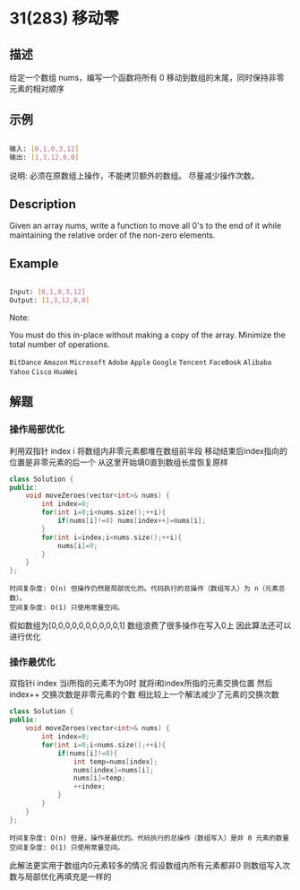 # 31(283) 移动零

## 描述

给定一个数组 nums，编写一个函数将所有 0 移动到数组的末尾，同时保持非零元素的相对顺序

## 示例

```bash

输入: [0,1,0,3,12]
输出: [1,3,12,0,0]

``` 

说明:
必须在原数组上操作，不能拷贝额外的数组。
尽量减少操作次数。

## Description

Given an array nums, write a function to move all 0's to the end of it while maintaining the relative order of the non-zero elements.

## Example

```bash

Input: [0,1,0,3,12]
Output: [1,3,12,0,0]

```

Note:

You must do this in-place without making a copy of the array.
Minimize the total number of operations.

`BitDance` `Amazon` `Microsoft` `Adobe` `Apple` `Google` `Tencent` `FaceBook` `Alibaba` `Yahoo` `Cisco` `HuaWei`

## 解题

### 操作局部优化

利用双指针 index i 将数组内非零元素都堆在数组前半段 移动结束后index指向的位置是非零元素的后一个 从这里开始填0直到数组长度恢复原样

```C++
class Solution {
public:
    void moveZeroes(vector<int>& nums) {
        int index=0;
        for(int i=0;i<nums.size();++i){
            if(nums[i]!=0) nums[index++]=nums[i];
        }
        for(int i=index;i<nums.size();++i){
            nums[i]=0;
        }
    }
};
```

```
时间复杂度: O(n) 但操作仍然是局部优化的。代码执行的总操作（数组写入）为 n（元素总数）。
空间复杂度: O(1) 只使用常量空间。
```

假如数组为[0,0,0,0,0,0,0,0,0,0,1] 数组浪费了很多操作在写入0上 因此算法还可以进行优化

### 操作最优化

双指针i index 当i所指的元素不为0时 就将i和index所指的元素交换位置 然后index++ 交换次数是非零元素的个数 相比较上一个解法减少了元素的交换次数

```C++
class Solution {
public:
    void moveZeroes(vector<int>& nums) {
        int index=0;
        for(int i=0;i<nums.size();++i){
            if(nums[i]!=0){
                int temp=nums[index];
                nums[index]=nums[i];
                nums[i]=temp;
                ++index;
            }
        }
    }
};
```

```
时间复杂度: O(n) 但是，操作是最优的。代码执行的总操作（数组写入）是非 0 元素的数量 
空间复杂度: O(1) 只使用常量空间。
```

此解法更实用于数组内0元素较多的情况 假设数组内所有元素都非0 则数组写入次数与局部优化再填充是一样的